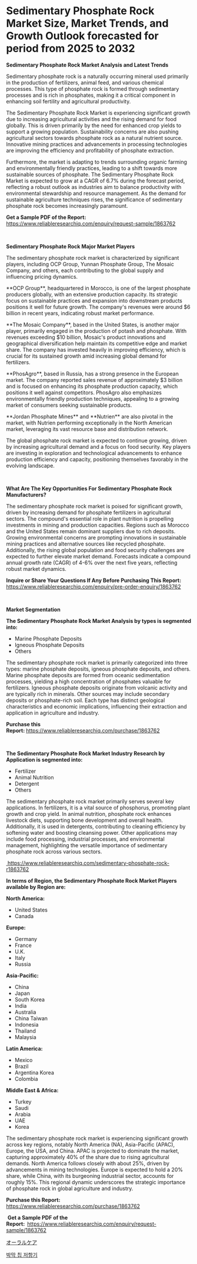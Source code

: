 <p><h1>Sedimentary Phosphate Rock Market Size, Market Trends, and Growth Outlook forecasted for period from 2025 to 2032</h1></p><p><strong>Sedimentary Phosphate Rock Market Analysis and Latest Trends</strong></p>
<p><p>Sedimentary phosphate rock is a naturally occurring mineral used primarily in the production of fertilizers, animal feed, and various chemical processes. This type of phosphate rock is formed through sedimentary processes and is rich in phosphates, making it a critical component in enhancing soil fertility and agricultural productivity.</p><p>The Sedimentary Phosphate Rock Market is experiencing significant growth due to increasing agricultural activities and the rising demand for food globally. This is driven primarily by the need for enhanced crop yields to support a growing population. Sustainability concerns are also pushing agricultural sectors towards phosphate rock as a natural nutrient source. Innovative mining practices and advancements in processing technologies are improving the efficiency and profitability of phosphate extraction.</p><p>Furthermore, the market is adapting to trends surrounding organic farming and environmentally friendly practices, leading to a shift towards more sustainable sources of phosphate. The Sedimentary Phosphate Rock Market is expected to grow at a CAGR of 6.7% during the forecast period, reflecting a robust outlook as industries aim to balance productivity with environmental stewardship and resource management. As the demand for sustainable agriculture techniques rises, the significance of sedimentary phosphate rock becomes increasingly paramount.</p></p>
<p><strong>Get a Sample PDF of the Report:&nbsp;</strong> <a href="https://www.reliableresearchiq.com/enquiry/request-sample/1863762?utm_campaign=1102&utm_medium=2&utm_source=Github&utm_content=ia&utm_term=04022025&utm_id=sedimentary-phosphate-rock">https://www.reliableresearchiq.com/enquiry/request-sample/1863762</a></p>
<p>&nbsp;</p>
<p><strong>Sedimentary Phosphate Rock Major Market Players</strong></p>
<p><p>The sedimentary phosphate rock market is characterized by significant players, including OCP Group, Yunnan Phosphate Group, The Mosaic Company, and others, each contributing to the global supply and influencing pricing dynamics. </p><p>**OCP Group**, headquartered in Morocco, is one of the largest phosphate producers globally, with an extensive production capacity. Its strategic focus on sustainable practices and expansion into downstream products positions it well for future growth. The company's revenues were around $6 billion in recent years, indicating robust market performance.</p><p>**The Mosaic Company**, based in the United States, is another major player, primarily engaged in the production of potash and phosphate. With revenues exceeding $10 billion, Mosaic's product innovations and geographical diversification help maintain its competitive edge and market share. The company has invested heavily in improving efficiency, which is crucial for its sustained growth amid increasing global demand for fertilizers.</p><p>**PhosAgro**, based in Russia, has a strong presence in the European market. The company reported sales revenue of approximately $3 billion and is focused on enhancing its phosphate production capacity, which positions it well against competitors. PhosAgro also emphasizes environmentally friendly production techniques, appealing to a growing market of consumers seeking sustainable products.</p><p>**Jordan Phosphate Mines** and **Nutrien** are also pivotal in the market, with Nutrien performing exceptionally in the North American market, leveraging its vast resource base and distribution network.</p><p>The global phosphate rock market is expected to continue growing, driven by increasing agricultural demand and a focus on food security. Key players are investing in exploration and technological advancements to enhance production efficiency and capacity, positioning themselves favorably in the evolving landscape.</p></p>
<p>&nbsp;</p>
<p><strong>What Are The Key Opportunities For Sedimentary Phosphate Rock Manufacturers?</strong></p>
<p><p>The sedimentary phosphate rock market is poised for significant growth, driven by increasing demand for phosphate fertilizers in agricultural sectors. The compound's essential role in plant nutrition is propelling investments in mining and production capacities. Regions such as Morocco and the United States remain dominant suppliers due to rich deposits. Growing environmental concerns are prompting innovations in sustainable mining practices and alternative sources like recycled phosphate. Additionally, the rising global population and food security challenges are expected to further elevate market demand. Forecasts indicate a compound annual growth rate (CAGR) of 4-6% over the next five years, reflecting robust market dynamics.</p></p>
<p><strong>Inquire or Share Your Questions If Any Before Purchasing This Report:</strong> <a href="https://www.reliableresearchiq.com/enquiry/pre-order-enquiry/1863762?utm_campaign=1102&utm_medium=2&utm_source=Github&utm_content=ia&utm_term=04022025&utm_id=sedimentary-phosphate-rock">https://www.reliableresearchiq.com/enquiry/pre-order-enquiry/1863762</a></p>
<p>&nbsp;</p>
<p><strong>Market Segmentation</strong></p>
<p><strong>The Sedimentary Phosphate Rock Market Analysis by types is segmented into:</strong></p>
<p><ul><li>Marine Phosphate Deposits</li><li>Igneous Phosphate Deposits</li><li>Others</li></ul></p>
<p><p>The sedimentary phosphate rock market is primarily categorized into three types: marine phosphate deposits, igneous phosphate deposits, and others. Marine phosphate deposits are formed from oceanic sedimentation processes, yielding a high concentration of phosphates valuable for fertilizers. Igneous phosphate deposits originate from volcanic activity and are typically rich in minerals. Other sources may include secondary deposits or phosphate-rich soil. Each type has distinct geological characteristics and economic implications, influencing their extraction and application in agriculture and industry.</p></p>
<p><strong>Purchase this Report:&nbsp;</strong><a href="https://www.reliableresearchiq.com/purchase/1863762?utm_campaign=1102&utm_medium=2&utm_source=Github&utm_content=ia&utm_term=04022025&utm_id=sedimentary-phosphate-rock">https://www.reliableresearchiq.com/purchase/1863762</a></p>
<p>&nbsp;</p>
<p><strong>The Sedimentary Phosphate Rock Market Industry Research by Application is segmented into:</strong></p>
<p><ul><li>Fertilizer</li><li>Animal Nutrition</li><li>Detergent</li><li>Others</li></ul></p>
<p><p>The sedimentary phosphate rock market primarily serves several key applications. In fertilizers, it is a vital source of phosphorus, promoting plant growth and crop yield. In animal nutrition, phosphate rock enhances livestock diets, supporting bone development and overall health. Additionally, it is used in detergents, contributing to cleaning efficiency by softening water and boosting cleansing power. Other applications may include food processing, industrial processes, and environmental management, highlighting the versatile importance of sedimentary phosphate rock across various sectors.</p></p>
<p><a href="https://www.reliableresearchiq.com/sedimentary-phosphate-rock-r1863762?utm_campaign=1102&utm_medium=2&utm_source=Github&utm_content=ia&utm_term=04022025&utm_id=sedimentary-phosphate-rock">&nbsp;https://www.reliableresearchiq.com/sedimentary-phosphate-rock-r1863762</a></p>
<p><strong>In terms of Region, the Sedimentary Phosphate Rock Market Players available by Region are:</strong></p>
<p>
    <p> <strong> North America: </strong>
        <ul>
            <li>United States</li>
            <li>Canada</li>
        </ul>
        </p> 
    <p> <strong> Europe: </strong>
        <ul>
            <li>Germany</li>
            <li>France</li>
            <li>U.K.</li>
            <li>Italy</li>
            <li>Russia</li>
        </ul>
        </p> 
    <p> <strong> Asia-Pacific: </strong>
        <ul>
            <li>China</li>
            <li>Japan</li>
            <li>South Korea</li>
            <li>India</li>
            <li>Australia</li>
            <li>China Taiwan</li>
            <li>Indonesia</li>
            <li>Thailand</li>
            <li>Malaysia</li>
        </ul>
        </p> 
    <p> <strong> Latin America: </strong>
        <ul>
            <li>Mexico</li>
            <li>Brazil</li>
            <li>Argentina Korea</li>
            <li>Colombia</li>
        </ul>
        </p> 
    <p> <strong> Middle East & Africa: </strong>
        <ul>
            <li>Turkey</li>
            <li>Saudi</li>
            <li>Arabia</li>
            <li>UAE</li>
            <li>Korea</li>
        </ul>
    </p>
    </p>
<p><p>The sedimentary phosphate rock market is experiencing significant growth across key regions, notably North America (NA), Asia-Pacific (APAC), Europe, the USA, and China. APAC is projected to dominate the market, capturing approximately 40% of the share due to rising agricultural demands. North America follows closely with about 25%, driven by advancements in mining technologies. Europe is expected to hold a 20% share, while China, with its burgeoning industrial sector, accounts for roughly 15%. This regional dynamic underscores the strategic importance of phosphate rock in global agriculture and industry.</p></p>
<p><strong>Purchase this Report: </strong><a href="https://www.reliableresearchiq.com/purchase/1863762?utm_campaign=1102&utm_medium=2&utm_source=Github&utm_content=ia&utm_term=04022025&utm_id=sedimentary-phosphate-rock">https://www.reliableresearchiq.com/purchase/1863762</a></p>
<p>&nbsp;<strong>Get a Sample PDF of the Report:&nbsp;&nbsp;</strong><a href="https://www.reliableresearchiq.com/enquiry/request-sample/1863762?utm_campaign=1102&utm_medium=2&utm_source=Github&utm_content=ia&utm_term=04022025&utm_id=sedimentary-phosphate-rock">https://www.reliableresearchiq.com/enquiry/request-sample/1863762</a></p>
<p><strong></strong></p>
<p><p><a href="https://github.com/mohamedbakry57/Market-Research-Report-List-6/blob/main/482611635078.md?utm_campaign=1102&utm_medium=2&utm_source=Github&utm_content=ia&utm_term=04022025&utm_id=sedimentary-phosphate-rock">オーラルケア</a></p><p><a href="https://github.com/laholand/Market-Research-Report-List-7/blob/main/866156835274.md?utm_campaign=1102&utm_medium=2&utm_source=Github&utm_content=ia&utm_term=04022025&utm_id=sedimentary-phosphate-rock">박막 칩 저항기</a></p></p>